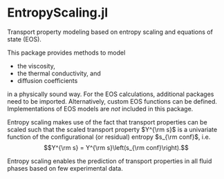 # EntropyScaling.jl

Transport property modeling based on entropy scaling and equations of state (EOS).

This package provides methods to model 
- the viscosity,
- the thermal conductivity, and
- diffusion coefficients

in a physically sound way. For the EOS calculations, additional packages need to be imported.
Alternatively, custom EOS functions can be defined. Implementations of EOS models are *not*
included in this package.

Entropy scaling makes use of the fact that transport properties can be scaled such that the
scaled transport property $Y^{\rm s}$ is a univariate function of the configurational (or 
residual) entropy $s_{\rm conf}$, i.e. 
$$Y^{\rm s} = Y^{\rm s}\left(s_{\rm conf}\right).$$

Entropy scaling enables the prediction of transport properties in all fluid phases based on 
few experimental data.
